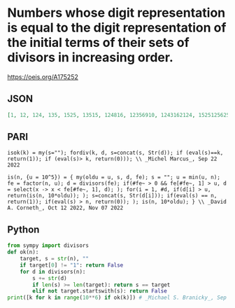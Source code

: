 # Numbers whose digit representation is equal to the digit representation of the initial terms of their sets of divisors in increasing order\.
https://oeis.org/A175252
## JSON
```JSON
[1, 12, 124, 135, 1525, 13515, 124816, 12356910, 1243162124, 1525125625, 12478141928, 12510254150, 1234689111216, 1351553159265, 1597717414885, 12356910151830, 13791121336377, 123561015253050, 124510202550100, 135152575125375, 1236103206309618, 123456101215203060, 123569101518304590]
```
## PARI
```PARI
isok(k) = my(s=""); fordiv(k, d, s=concat(s, Str(d)); if (eval(s)==k, return(1)); if (eval(s)> k, return(0))); \\ _Michel Marcus_, Sep 22 2022
```
```PARI
is(n, {u = 10^5}) = { my(oldu = u, s, d, fe); s = ""; u = min(u, n); fe = factor(n, u); d = divisors(fe); if(#fe~ > 0 && fe[#fe~, 1] > u, d = select(x -> x < fe[#fe~, 1], d); ); for(i = 1, #d, if(d[i] > u, return(is(n, 10*oldu)); ); s=concat(s, Str(d[i])); if(eval(s) == n, return(1)); if(eval(s) > n, return(0)); ); is(n, 10*oldu); } \\ _David A. Corneth_, Oct 12 2022, Nov 07 2022
```
## Python
```Python
from sympy import divisors
def ok(n):
    target, s = str(n), ""
    if target[0] != "1": return False
    for d in divisors(n):
        s += str(d)
        if len(s) >= len(target): return s == target
        elif not target.startswith(s): return False
print([k for k in range(10**6) if ok(k)]) # _Michael S. Branicky_, Sep 22 2022
```
